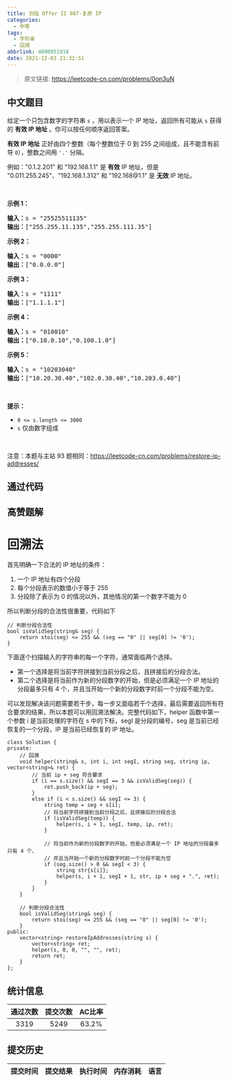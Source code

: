 ```yaml
---
title: 剑指 Offer II 087-复原 IP
categories:
  - 中等
tags:
  - 字符串
  - 回溯
abbrlink: 4090951918
date: 2021-12-03 21:32:51
---
```


> 原文链接: https://leetcode-cn.com/problems/0on3uN




## 中文题目
<div><p>给定一个只包含数字的字符串 <code>s</code> ，用以表示一个 IP 地址，返回所有可能从&nbsp;<code>s</code> 获得的 <strong>有效 IP 地址 </strong>。你可以按任何顺序返回答案。</p>

<p><strong>有效 IP 地址</strong> 正好由四个整数（每个整数位于 0 到 255 之间组成，且不能含有前导 <code>0</code>），整数之间用 <code>&#39;.&#39;</code> 分隔。</p>

<p>例如：&quot;0.1.2.201&quot; 和 &quot;192.168.1.1&quot; 是 <strong>有效</strong> IP 地址，但是 &quot;0.011.255.245&quot;、&quot;192.168.1.312&quot; 和 &quot;192.168@1.1&quot; 是 <strong>无效</strong> IP 地址。</p>

<p>&nbsp;</p>

<p><strong>示例 1：</strong></p>

<pre>
<strong>输入：</strong>s = &quot;25525511135&quot;
<strong>输出：</strong>[&quot;255.255.11.135&quot;,&quot;255.255.111.35&quot;]
</pre>

<p><strong>示例 2：</strong></p>

<pre>
<strong>输入：</strong>s = &quot;0000&quot;
<strong>输出：</strong>[&quot;0.0.0.0&quot;]
</pre>

<p><strong>示例 3：</strong></p>

<pre>
<strong>输入：</strong>s = &quot;1111&quot;
<strong>输出：</strong>[&quot;1.1.1.1&quot;]
</pre>

<p><strong>示例 4：</strong></p>

<pre>
<strong>输入：</strong>s = &quot;010010&quot;
<strong>输出：</strong>[&quot;0.10.0.10&quot;,&quot;0.100.1.0&quot;]
</pre>

<p><strong>示例 5：</strong></p>

<pre>
<strong>输入：</strong>s = &quot;10203040&quot;
<strong>输出：</strong>[&quot;10.20.30.40&quot;,&quot;102.0.30.40&quot;,&quot;10.203.0.40&quot;]
</pre>

<p>&nbsp;</p>

<p><strong>提示：</strong></p>

<ul>
	<li><code>0 &lt;= s.length &lt;= 3000</code></li>
	<li><code>s</code> 仅由数字组成</li>
</ul>

<p>&nbsp;</p>

<p><meta charset="UTF-8" />注意：本题与主站 93&nbsp;题相同：<a href="https://leetcode-cn.com/problems/restore-ip-addresses/">https://leetcode-cn.com/problems/restore-ip-addresses/</a>&nbsp;</p>
</div>

## 通过代码
<RecoDemo>
</RecoDemo>


## 高赞题解
# **回溯法**
首先明确一下合法的 IP 地址的条件：
1. 一个 IP 地址有四个分段
2. 每个分段表示的数值小于等于 255
3. 分段除了表示为 0 的情况以外，其他情况的第一个数字不能为 0

所以判断分段的合法性很重要，代码如下
```
// 判断分段合法性
bool isValidSeg(string& seg) {
    return stoi(seg) <= 255 && (seg == "0" || seg[0] != '0');
}
```
下面逐个扫描输入的字符串的每一个字符，通常面临两个选择。
- 第一个选择是将当前字符拼接到当前分段之后，且拼接后的分段合法。
- 第二个选择是将当前作为新的分段数字的开始，但是必须满足一个 IP 地址的分段最多只有 4 个，并且当开始一个新的分段数字时前一个分段不能为空。

可以发现解决该问题需要若干步，每一步又面临若干个选择，最后需要返回所有符合要求的结果，所以本题可以用回溯法解决。完整代码如下，helper 函数中第一个参数 i 是当前处理的字符在 s 中的下标，segI 是分段的编号，seg 是当前已经恢复的一个分段，IP 是当前已经恢复的 IP 地址。

```
class Solution {
private:
    // 回溯
    void helper(string& s, int i, int segI, string seg, string ip, vector<string>& ret) {
        // 当前 ip + seg 符合要求
        if (i == s.size() && segI == 3 && isValidSeg(seg)) {
            ret.push_back(ip + seg);
        }
        else if (i < s.size() && segI <= 3) {
            string temp = seg + s[i];
            // 将当前字符拼接到当前分段之后，且拼接后的分段合法
            if (isValidSeg(temp)) {
                helper(s, i + 1, segI, temp, ip, ret);
            }

            // 将当前作为新的分段数字的开始，但是必须满足一个 IP 地址的分段最多只有 4 个，
            // 并且当开始一个新的分段数字时前一个分段不能为空
            if (seg.size() > 0 && segI < 3) {
                string str{s[i]};
                helper(s, i + 1, segI + 1, str, ip + seg + ".", ret);
            }
        }
    }

    // 判断分段合法性
    bool isValidSeg(string& seg) {
        return stoi(seg) <= 255 && (seg == "0" || seg[0] != '0');
    }
public:
    vector<string> restoreIpAddresses(string s) {
        vector<string> ret;
        helper(s, 0, 0, "", "", ret);
        return ret;
    }
};
```


## 统计信息
| 通过次数 | 提交次数 | AC比率 |
| :------: | :------: | :------: |
|    3319    |    5249    |   63.2%   |

## 提交历史
| 提交时间 | 提交结果 | 执行时间 |  内存消耗  | 语言 |
| :------: | :------: | :------: | :--------: | :--------: |
